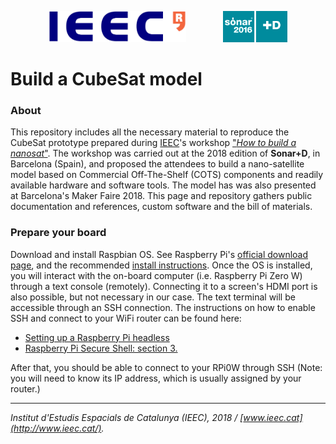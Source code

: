 <p align="center">
<img src="res/logo_ieec_color.png" height="50" />
&nbsp;&nbsp;&nbsp;&nbsp;&nbsp;&nbsp;&nbsp;&nbsp;&nbsp;&nbsp;&nbsp;&nbsp;&nbsp;
<img src="res/logo_sonar+d_color.png" height="50" />
</p>


# Build a CubeSat model
### About
This repository includes all the necessary material to reproduce the CubeSat prototype prepared during [IEEC](http://www.ieec.cat/)'s workshop ["_How to build a nanosat_"](https://sonarplusd.com/en/programs/barcelona-2018/areas/workshops/how-to-build-a-nanosat). The workshop was carried out at the 2018 edition of **Sonar+D**, in Barcelona (Spain), and proposed the attendees to build a nano-satellite model based on Commercial Off-The-Shelf (COTS) components and readily available hardware and software tools. The model has was also presented at Barcelona's Maker Faire 2018. This page and repository gathers public documentation and references, custom software and the bill of materials.

<!--
## How to setup your RaspberryPi-based on-board computer
Preparing your Raspberry Pi Zero W to operate your spacecraft model and control the main payloads (i.e. camera and sensors) requires a few, very simple, steps: -->

### Prepare your board
Download and install Raspbian OS. See Raspberry Pi's [official download page](https://www.raspberrypi.org/downloads/), and the recommended [install instructions](https://www.raspberrypi.org/documentation/installation/installing-images/README.md).
Once the OS is installed, you will interact with the on-board computer (i.e. Raspberry Pi Zero W) through a text console (remotely). Connecting it to a screen's HDMI port is also possible, but not necessary in our case. The text terminal will be accessible through an SSH connection. The instructions on how to enable SSH and connect to your WiFi router can be found here:

* [Setting up a Raspberry Pi headless](https://www.raspberrypi.org/documentation/configuration/wireless/headless.md)
* [Raspberry Pi Secure Shell: section 3.](https://www.raspberrypi.org/documentation/remote-access/ssh/README.md)

After that, you should be able to connect to your RPi0W through SSH (Note: you will need to know its IP address, which is usually assigned by your router.)
<!--
### 3. Update your system and enable peripherals
TODO

    Raspiconfig,
    Hostname,
    Enable camera and I2C
    Update (apt update)


### 4. Configure your network and WiFi Access Point
TODO
https://www.raspberrypi.org/documentation/configuration/wireless/access-point.md

Note there is a point in which you will lose access to your Raspberry Pi (after reboot). At that moment, your network settings will be set correctly but your WiFi device will still want to connect to your router.

### 5. Install UV4L driver
TODO
https://www.linux-projects.org/uv4l/installation/

### 6. Update Node.js (optional)
TODO

### 7. Install Node.js dependencies
TODO

### 8. Once everything is installed
Workshop activities:

1. Mount components, structure, mechanical integration.
1. Test camera with:

    ```bash
    $ vcgencmd get_camera
    # Results in the following message:
    # supported=1 detected=1
    ```

1. Test UV4L driver and managing menú: http://IP:8080
1. Setup UV4L configuration to the one provided.
1. Create dir /usr/share/uv4l/www/
1. Create link to control:


https://www.freedesktop.org/software/systemd/man/systemd.unit.html
https://www.raspberrypi.org/documentation/linux/usage/systemd.md -->
____

_Institut d'Estudis Espacials de Catalunya (IEEC), 2018 / [www.ieec.cat](http://www.ieec.cat/)._
